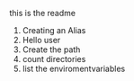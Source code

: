 this is the readme
1. Creating an Alias
2. Hello user
3. Create the path
4. count directories
5. list the enviromentvariables
